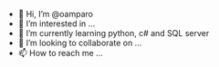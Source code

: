 - 👋 Hi, I’m @oamparo
- 👀 I’m interested in ...
- 🌱 I’m currently learning python, c# and SQL server
- 💞️ I’m looking to collaborate on ...
- 📫 How to reach me ...

<!---
oamparo/oamparo is a ✨ special ✨ repository because its `README.md` (this file) appears on your GitHub profile.
You can click the Preview link to take a look at your changes.
--->
